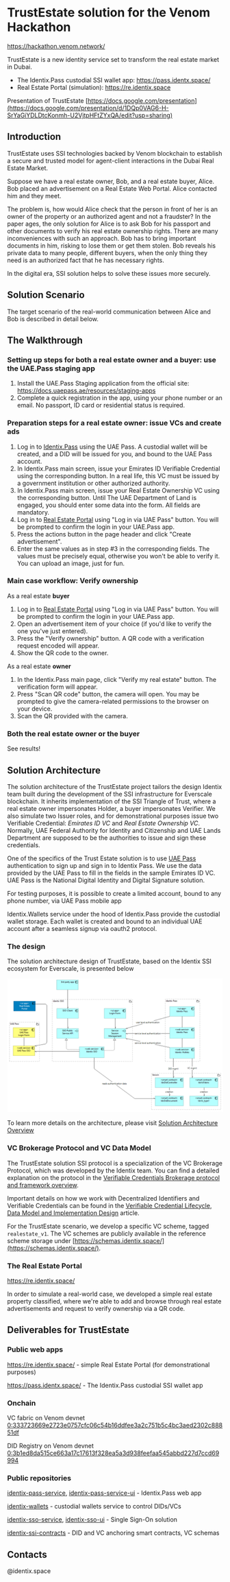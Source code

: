# TrustEstate solution for the Venom Hackathon 

https://hackathon.venom.network/

TrustEstate is a new identity service set to transform the real estate market in Dubai.

- The Identix.Pass custodial SSI wallet app: https://pass.identx.space/
- Real Estate Portal (simulation): https://re.identix.space

Presentation of TrustEstate [https://docs.google.com/presentation](https://docs.google.com/presentation/d/1DQp0VAG6-H-SrYaGiYDLDtcKonmh-U2VjtpHFtZYxQA/edit?usp=sharing)

## Introduction

TrustEstate uses SSI technologies backed by Venom blockchain to establish
a secure and trusted model for agent-client interactions in the Dubai Real Estate Market.

Suppose we have a real estate owner, Bob, and a real estate buyer, Alice. Bob placed an advertisement
on a Real Estate Web Portal. Alice contacted him and they meet.

The problem is, how would Alice check that the person in front of her is an owner 
of the property or an authorized agent and not a fraudster? In the paper ages, the only solution for Alice is to ask Bob for his passport
and other documents to verify his real estate ownership rights. There are many inconveniences with such an approach.
Bob has to bring important documents in him, risking to lose them or get them stolen. 
Bob reveals his private data to many people, different buyers, when the only thing they need is an authorized fact that he has necessary rights.

In the digital era, SSI solution helps to solve these issues more securely.

## Solution Scenario

The target scenario of the real-world communication between Alice and Bob is described in detail below.

## The Walkthrough

### Setting up steps for both a real estate owner and a buyer: use the UAE.Pass staging app

1. Install the UAE.Pass Staging application from the official site: https://docs.uaepass.ae/resources/staging-apps
2. Complete a quick registration in the app, using your phone number or an email. No passport, ID card or residential status is required.

### Preparation steps for a real estate owner: issue VCs and create ads
1. Log in to [Identix.Pass](https://pass.identix.space/) using the UAE Pass. A custodial wallet will be created, and a DID will be issued for you, and bound to the UAE Pass account.
2. In Identix.Pass main screen, issue your Emirates ID Verifiable Credential using the corresponding button. In a real life, this VC must be issued by a government institution or other authorized authority.
3. In Identix.Pass main screen, issue your Real Estate Ownership VC using the corresponding button. Until The UAE Department of Land is engaged, you should enter some data into the form. All fields are mandatory.
4. Log in to [Real Estate Portal](https://re.identix.space/) using "Log in via UAE Pass" button. You will be prompted to confirm the login in your UAE.Pass app.
5. Press the actions button in the page header and click "Create advertisement".
6. Enter the same values as in step #3 in the corresponding fields. The values must be precisely equal, otherwise you won't be able to verify it. You can upload an image, just for fun.

### Main case workflow: Verify ownership
As a real estate **buyer**

1. Log in to [Real Estate Portal](https://re.identix.space/) using "Log in via UAE Pass" button. You will be prompted to confirm the login in your UAE.Pass app.
2. Open an advertisement item of your choice (if you'd like to verify the one you've just entered).
3. Press the "Verify ownership" button. A QR code with a verification request encoded will appear.
4. Show the QR code to the owner.

As a real estate **owner**
1. In the Identix.Pass main page, click "Verify my real estate" button. The verification form will appear.
2. Press "Scan QR code" button, the camera will open. You may be prompted to give the camera-related permissions to the browser on your device.
3. Scan the QR provided with the camera.

### Both the real estate owner or the buyer
See results!

## Solution Architecture

The solution architecture of the TrustEstate project tailors the design Identix team built during the development 
of the SSI infrastructure for Everscale blockchain. It inherits implementation of the SSI Triangle of Trust, 
where a real estate owner impersonates Holder, a buyer impersonates Verifier. We also simulate two Issuer roles, 
and for demonstrational purposes issue two Verifiable Credential: *Emirates ID VC* and *Real Estate Ownership VC*. 
Normally, UAE Federal Authority for Identity and Citizenship and UAE Lands Department are supposed to be 
the authorities to issue and sign these credentials.

One of the specifics of the Trust Estate solution is to use [UAE Pass](https://www.digitaldubai.ae/apps-services/details/uae-pass) 
authentication to sign up and sign in to Identix Pass. We use the data provided by the UAE Pass to fill in the fields in the sample Emirates ID VC.
UAE Pass is the National Digital Identity and Digital Signature solution. 

For testing purposes, it is possible to create a limited account, bound to any phone number, via UAE Pass mobile app

Identix.Wallets service under the hood of Identix.Pass provide the custodial wallet storage. Each wallet is created and bound to 
an individual UAE account after a seamless signup via oauth2 protocol.

### The design
The solution architecture design of TrustEstate, based on the Identix SSI ecosystem for Everscale, is presented below

![TrustEstate solution architecture](img/sol-arch.png)

To learn more details on the architecture, please visit [Solution Architecture Overview](https://github.com/identix-space/everscale-ssi-contest-stage4/blob/master/docs/stage4-solution-arch.md)

### VC Brokerage Protocol and VC Data Model

The TrustEstate solution SSI protocol is a specialization of the VC Brokerage Protocol, which was developed by the Identix team.
You can find a detailed explanation on the protocol in the [Verifiable Credentials Brokerage protocol and framework overview](https://github.com/identix-space/everscale-ssi-contest-stage4/blob/master/docs/vc-brokerage-overview.md).

Important details on how we work with Decentralized Identifiers and Verifiable Credentials can be found in the 
[Verifiable Credential Lifecycle, Data Model and Implementation Design](https://github.com/identix-space/everscale-ssi-contest-stage4/blob/master/docs/vc-data-model.md)
article.

For the TrustEstate scenario, we develop a specific VC scheme, tagged `realestate_v1`.
The VC schemes are publicly available in the reference scheme storage under [https://schemas.identix.space/](https://schemas.identix.space/).

### The Real Estate Portal

https://re.identix.space/

In order to simulate a real-world case, we developed a simple real estate property classified, where we're able to add and browse 
through real estate advertisements and request to verify ownership via a QR code.

## Deliverables for TrustEstate

### Public web apps

https://re.identix.space/ - simple Real Estate Portal (for demonstrational purposes)

https://pass.identx.space/ - The Identix.Pass custodial SSI wallet app

### Onchain

VC fabric on Venom devnet [0:333723669e2723e0757cfc06c54b16ddfee3a2c751b5c4bc3aed2302c88851df](https://devnet.venomscan.com/accounts/0:333723669e2723e0757cfc06c54b16ddfee3a2c751b5c4bc3aed2302c88851df)

DID Registry on Venom devnet [0:3b1ed8da515ce663a17c17613f328ea5a3d938feefaa545abbd227d7ccd69994](https://devnet.venomscan.com/accounts/0:3b1ed8da515ce663a17c17613f328ea5a3d938feefaa545abbd227d7ccd69994)


### Public repositories
[identix-pass-service](https://github.com/identix-space/identix-pass-service), [identix-pass-service-ui](https://github.com/identix-space/identix-pass-service-ui) - Identix.Pass web app 

[identix-wallets](https://github.com/identix-space/identix-wallets) - custodial wallets service to control DIDs/VCs

[identix-sso-service](https://github.com/identix-space/identix-sso-service), [identix-sso-ui](https://github.com/identix-space/identix-sso-ui) - Single Sign-On solution

[identix-ssi-contracts](https://github.com/identix-space/identix-ssi-contracts) - DID and VC anchoring smart contracts, VC schemas


## Contacts

@identix.space
